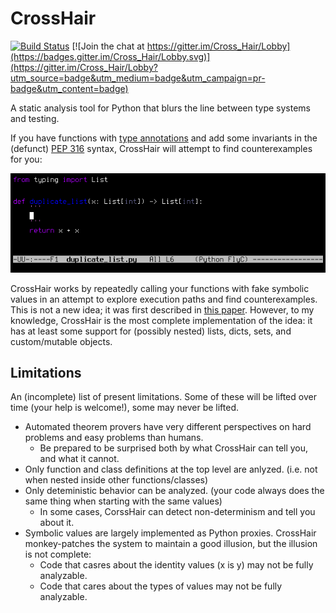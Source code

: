 # CrossHair

[![Build Status](https://travis-ci.org/pschanely/CrossHair.svg?branch=master)](https://travis-ci.org/pschanely/CrossHair) [![Join the chat at https://gitter.im/Cross_Hair/Lobby](https://badges.gitter.im/Cross_Hair/Lobby.svg)](https://gitter.im/Cross_Hair/Lobby?utm_source=badge&utm_medium=badge&utm_campaign=pr-badge&utm_content=badge)

A static analysis tool for Python that blurs the line between type systems and testing.

If you have functions with [type annotations](https://www.python.org/dev/peps/pep-0484/) and add some invariants in the (defunct) [PEP 316](https://www.python.org/dev/peps/pep-0316/) syntax, CrossHair will attempt to find counterexamples for you:

![Animated GIF demonstrating the verification of a python function](doc/duplicate_list.gif)

CrossHair works by repeatedly calling your functions with fake symbolic values in an attempt to explore execution paths and find counterexamples.
This is not a new idea; it was first described in [this paper](https://hoheinzollern.files.wordpress.com/2008/04/seer1.pdf).
However, to my knowledge, CrossHair is the most complete implementation of the idea: it has at least some support for (possibly nested) lists, dicts, sets, and custom/mutable objects.


## Limitations

An (incomplete) list of present limitations. Some of these will be lifted over time (your help is welcome!), some may never be lifted.

* Automated theorem provers have very different perspectives on hard problems and easy problems than humans.
  * Be prepared to be surprised both by what CrossHair can tell you, and what it cannot.
* Only function and class definitions at the top level are anlyzed. (i.e. not when nested inside other functions/classes)
* Only deteministic behavior can be analyzed. (your code always does the same thing when starting with the same values)
  * In some cases, CorssHair can detect non-determinism and tell you about it.
* Symbolic values are largely implemented as Python proxies. CrossHair monkey-patches the system to maintain a good illusion, but the illusion is not complete:
  * Code that casres about the identity values (x is y) may not be fully analyzable.
  * Code that cares about the types of values may not be fully analyzable.

